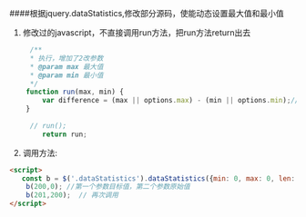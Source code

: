 ####根据jquery.dataStatistics,修改部分源码，使能动态设置最大值和最小值

1. 修改过的javascript，不直接调用run方法，把run方法return出去
```javascript
     /**
     * 执行，增加了2改参数
     * @param max 最大值
     * @param min 最小值
     */
    function run(max, min) {
        var difference = (max || options.max) - (min || options.min);//要执行动画的次数
    }
    
     // run();
        return run;
```
2. 调用方法:
```html
<script>
   const b = $('.dataStatistics').dataStatistics({min: 0, max: 0, len: 3});
    b(200,0); //第一个参数目标值，第二个参数原始值
    b(201,200);  // 再次调用
</script>
```